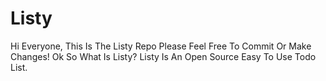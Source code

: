 # Listy
Hi Everyone, This Is The Listy Repo Please Feel Free To Commit Or Make Changes!
Ok So What Is Listy? Listy Is An Open Source Easy To Use Todo List.
